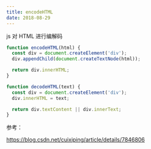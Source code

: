 ```yaml
---
title: encodeHTML
date: 2018-08-29
---
```


js 对 HTML 进行编解码

```javascript
function encodeHTML(html) {
  const div = document.createElement('div');
  div.appendChild(document.createTextNode(html));

  return div.innerHTML;
}

function decodeHTML(text) {
  const div = document.createElement('div');
  div.innerHTML = text;

  return div.textContent || div.innerText;
}
```



参考：

https://blog.csdn.net/cuixiping/article/details/7846806